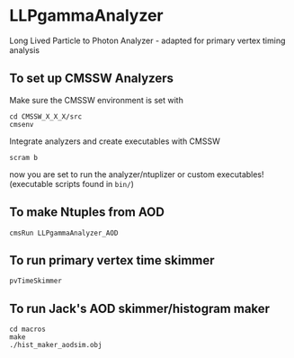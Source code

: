 # LLPgammaAnalyzer
Long Lived Particle to Photon Analyzer - adapted for primary vertex timing analysis

## To set up CMSSW Analyzers
Make sure the CMSSW environment is set with
```
cd CMSSW_X_X_X/src
cmsenv
```
Integrate analyzers and create executables with CMSSW
```
scram b 
```
now you are set to run the analyzer/ntuplizer or custom executables! (executable scripts found in ```bin/```)


## To make Ntuples from AOD
```
cmsRun LLPgammaAnalyzer_AOD
```

## To run primary vertex time skimmer
```
pvTimeSkimmer
```


## To run Jack's AOD skimmer/histogram maker
```
cd macros
make
./hist_maker_aodsim.obj
```
